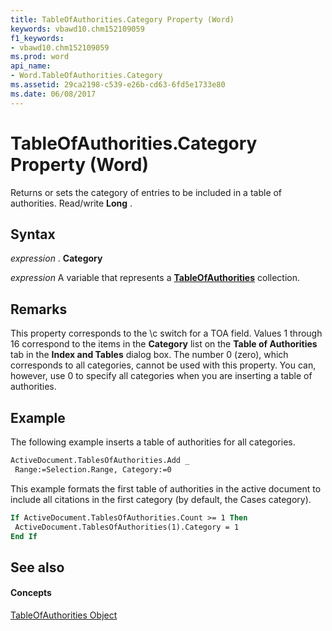 ```yaml
---
title: TableOfAuthorities.Category Property (Word)
keywords: vbawd10.chm152109059
f1_keywords:
- vbawd10.chm152109059
ms.prod: word
api_name:
- Word.TableOfAuthorities.Category
ms.assetid: 29ca2198-c539-e26b-cd63-6fd5e1733e80
ms.date: 06/08/2017
---
```



# TableOfAuthorities.Category Property (Word)

Returns or sets the category of entries to be included in a table of authorities. Read/write  **Long** .


## Syntax

 _expression_ . **Category**

 _expression_ A variable that represents a **[TableOfAuthorities](tableofauthorities-object-word.md)** collection.


## Remarks

This property corresponds to the \c switch for a TOA field. Values 1 through 16 correspond to the items in the  **Category** list on the **Table of Authorities** tab in the **Index and Tables** dialog box. The number 0 (zero), which corresponds to all categories, cannot be used with this property. You can, however, use 0 to specify all categories when you are inserting a table of authorities.


## Example

 The following example inserts a table of authorities for all categories.


```vb
ActiveDocument.TablesOfAuthorities.Add _ 
 Range:=Selection.Range, Category:=0
```

This example formats the first table of authorities in the active document to include all citations in the first category (by default, the Cases category).




```vb
If ActiveDocument.TablesOfAuthorities.Count >= 1 Then 
 ActiveDocument.TablesOfAuthorities(1).Category = 1 
End If
```


## See also


#### Concepts


[TableOfAuthorities Object](tableofauthorities-object-word.md)

